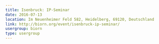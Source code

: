 ```yaml
---
title: Isenbruck: IP-Seminar
date: 2016-07-13
location: Im Neuenheimer Feld 582, Heidelberg, 69120, Deutschland
link: http://biorn.org/event/isenbruck-ip-seminar/
usergroup: biorn
type: usergroup
---
```

